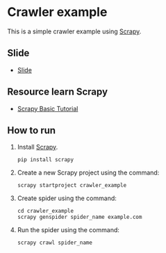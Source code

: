 # Crawler example

This is a simple crawler example using [Scrapy](https://scrapy.org/).

## Slide

- [Slide](https://docs.google.com/presentation/d/153_9S5w43Ixn9_jn5p2zyVRLGUHEt6ItVWb_WpA9dms/edit?usp=sharing)

## Resource learn Scrapy

- [Scrapy Basic Tutorial](https://www.pluralsight.com/guides/implementing-web-scraping-with-scrapy)

## How to run

1. Install [Scrapy](https://scrapy.org/).
    
    ```
    pip install scrapy
    ```

2. Create a new Scrapy project using the command:

    ```
    scrapy startproject crawler_example
    ```

3. Create spider using the command:

    ```
    cd crawler_example
    scrapy genspider spider_name example.com
    ```

4. Run the spider using the command:

    ```
    scrapy crawl spider_name
    ```

